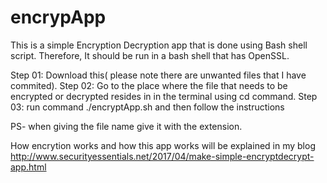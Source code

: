 # encrypApp

This is a simple Encryption Decryption app that is done using Bash shell script.
Therefore, It should be run in a bash shell that has OpenSSL.

Step 01: Download this( please note there are unwanted files that I have commited).
Step 02: Go to the place where the file that needs to be encrypted or decrypted resides in in the terminal using cd command.
Step 03: run command ./encryptApp.sh and then follow the instructions

PS- when giving the file name give it with the extension.

How encrytion works and how this app works will be explained in my blog http://www.securityessentials.net/2017/04/make-simple-encryptdecrypt-app.html
